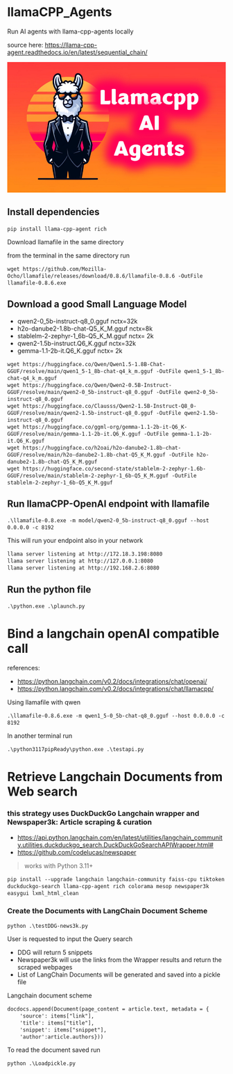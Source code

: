 # llamaCPP_Agents
Run AI agents with llama-cpp-agents locally

source here: https://llama-cpp-agent.readthedocs.io/en/latest/sequential_chain/

<img src='https://github.com/fabiomatricardi/llamaCPP_Agents/raw/main/sociallogo.png' height=300>

## Install dependencies
```
pip install llama-cpp-agent rich
```

Download llamafile in the same directory

from the terminal in the same directory run
```
wget https://github.com/Mozilla-Ocho/llamafile/releases/download/0.8.6/llamafile-0.8.6 -OutFile llamafile-0.8.6.exe
```

## Download a good Small Language Model
- qwen2-0_5b-instruct-q8_0.gguf         nctx=32k
- h2o-danube2-1.8b-chat-Q5_K_M.gguf     nctx=8k
- stablelm-2-zephyr-1_6b-Q5_K_M.gguf    nctx= 2k
- qwen2-1.5b-instruct.Q6_K.gguf         nctx=32k
- gemma-1.1-2b-it.Q6_K.gguf             nctx= 2k

```
wget https://huggingface.co/Qwen/Qwen1.5-1.8B-Chat-GGUF/resolve/main/qwen1_5-1_8b-chat-q4_k_m.gguf -OutFile qwen1_5-1_8b-chat-q4_k_m.gguf
wget https://huggingface.co/Qwen/Qwen2-0.5B-Instruct-GGUF/resolve/main/qwen2-0_5b-instruct-q8_0.gguf -OutFile qwen2-0_5b-instruct-q8_0.gguf
wget https://huggingface.co/Clausss/Qwen2-1.5B-Instruct-Q8_0-GGUF/resolve/main/qwen2-1.5b-instruct-q8_0.gguf -OutFile qwen2-1.5b-instruct-q8_0.gguf
wget https://huggingface.co/ggml-org/gemma-1.1-2b-it-Q6_K-GGUF/resolve/main/gemma-1.1-2b-it.Q6_K.gguf -OutFile gemma-1.1-2b-it.Q6_K.gguf
wget https://huggingface.co/h2oai/h2o-danube2-1.8b-chat-GGUF/resolve/main/h2o-danube2-1.8b-chat-Q5_K_M.gguf -OutFile h2o-danube2-1.8b-chat-Q5_K_M.gguf
wget https://huggingface.co/second-state/stablelm-2-zephyr-1.6b-GGUF/resolve/main/stablelm-2-zephyr-1_6b-Q5_K_M.gguf -OutFile stablelm-2-zephyr-1_6b-Q5_K_M.gguf
```

## Run llamaCPP-OpenAI endpoint with llamafile
```
.\llamafile-0.8.exe -m model/qwen2-0_5b-instruct-q8_0.gguf --host 0.0.0.0 -c 8192
```
This will run your endpoint also in your network
```
llama server listening at http://172.18.3.198:8080
llama server listening at http://127.0.0.1:8080
llama server listening at http://192.168.2.6:8080
```

## Run the python file
```
.\python.exe .\plaunch.py
```


# Bind a langchain openAI compatible call
references:
- https://python.langchain.com/v0.2/docs/integrations/chat/openai/
- https://python.langchain.com/v0.2/docs/integrations/chat/llamacpp/

Using llamafile with qwen
```
.\llamafile-0.8.6.exe -m qwen1_5-0_5b-chat-q8_0.gguf --host 0.0.0.0 -c 8192
```

In another terminal run
```
.\python3117pipReady\python.exe .\testapi.py
```


# Retrieve Langchain Documents from Web search
### this strategy uses DuckDuckGo Langchain wrapper and Newspaper3k: Article scraping & curation
- https://api.python.langchain.com/en/latest/utilities/langchain_community.utilities.duckduckgo_search.DuckDuckGoSearchAPIWrapper.html#
- https://github.com/codelucas/newspaper

> works with Python 3.11+
```
pip install --upgrade langchain langchain-community faiss-cpu tiktoken duckduckgo-search llama-cpp-agent rich colorama mesop newspaper3k easygui lxml_html_clean
```

### Create the Documents with LangChain Document Scheme
```
python .\testDDG-news3k.py
```
User is requested to input the Query search
- DDG will return 5 snippets
- Newspaper3k will use the links from the Wrapper results and return the scraped webpages
- List of LangChain Documents will be generated and saved into a pickle file

Langchain document scheme
```
docdocs.append(Document(page_content = article.text, metadata = {
    'source': items["link"],
    'title': items["title"],
    'snippet': items["snippet"],
    'author':article.authors})) 
```

To read the document saved run
```
python .\Loadpickle.py
```







